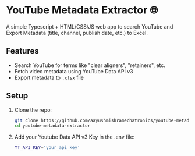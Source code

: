 # YouTube Metadata Extractor 🌐

A simple Typescript + HTML/CSS/JS web app to search YouTube and Export Metadata (title, channel, publish date, etc.) to Excel.

## Features
- Search YouTube for terms like "clear aligners", "retainers", etc.
- Fetch video metadata using YouTube Data API v3
- Export metadata to `.xlsx` file

## Setup

1. Clone the repo:
   ```bash
   git clone https://github.com/aayushmishramechatronics/youtube-metadata-extractor.git
   cd youtube-metadata-extractor
2. Add your Youtube Data API v3 Key in the .env file:
   ```bash
   YT_API_KEY='your_api_key'
